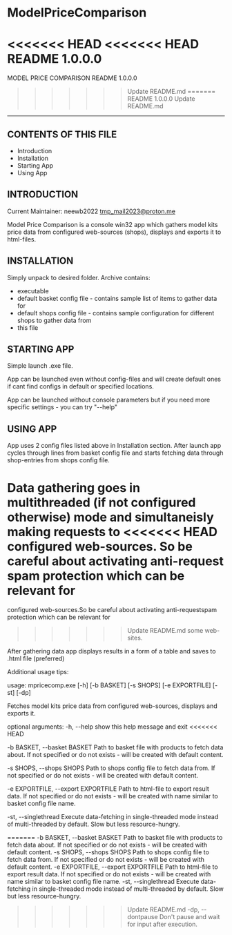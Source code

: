 # ModelPriceComparison
<<<<<<< HEAD
<<<<<<< HEAD
README 1.0.0.0
=======
MODEL PRICE COMPARISON README 1.0.0.0
>>>>>>> Update README.md
=======
README 1.0.0.0
>>>>>>> Update README.md
----------------------

CONTENTS OF THIS FILE
---------------------

 * Introduction
 * Installation
 * Starting App
 * Using App
 
INTRODUCTION
------------

Current Maintainer: neewb2022 <tmp_mail2023@proton.me>

Model Price Comparison is a console win32 app which gathers model kits price data from configured web-sources
(shops), displays and exports it to html-files.

INSTALLATION
------------

Simply unpack to desired folder. Archive contains:
- executable
- default basket config file - contains sample list of items to gather data for
- default shops config file - contains sample configuration for different shops to gather data from
- this file

STARTING APP
----------------

Simple launch .exe file.

App can be launched even without config-files and will create default ones if cant find configs in 
default or specified locations.

App can be launched without console parameters but if you need more specific settings - you can try "--help"

USING APP
-------------

App uses 2 config files listed above in Installation section. After launch app cycles through lines from
basket config file and starts fetching data through shop-entries from shops config file.

Data gathering goes in multithreaded (if not configured otherwise) mode and simultaneisly making requests to
<<<<<<< HEAD
configured web-sources. So be careful about activating anti-request spam protection which can be relevant for
=======
configured web-sources.So be careful about activating anti-requestspam protection which can be relevant for
>>>>>>> Update README.md
some web-sites.

After gathering data app displays results in a form of a table and saves to .html file (preferred)

Additional usage tips:

usage: mpricecomp.exe [-h] [-b BASKET] [-s SHOPS] [-e EXPORTFILE] [-st] [-dp]

Fetches model kits price data from configured web-sources, displays and exports it.

optional arguments:
  -h, --help            show this help message and exit
<<<<<<< HEAD
  
  -b BASKET, --basket BASKET
                        Path to basket file with products to fetch data about. If not specified or do not exists -
                        will be created with default content.
                        
  -s SHOPS, --shops SHOPS
                        Path to shops config file to fetch data from. If not specified or do not exists - will be
                        created with default content.
                        
  -e EXPORTFILE, --export EXPORTFILE
                        Path to html-file to export result data. If not specified or do not exists - will be created
                        with name similar to basket config file name.
                        
  -st, --singlethread   Execute data-fetching in single-threaded mode instead of multi-threaded by default. Slow but
                        less resource-hungry.
                        
=======
  -b BASKET, --basket BASKET
                        Path to basket file with products to fetch data about. If not specified or do not exists -
                        will be created with default content.
  -s SHOPS, --shops SHOPS
                        Path to shops config file to fetch data from. If not specified or do not exists - will be
                        created with default content.
  -e EXPORTFILE, --export EXPORTFILE
                        Path to html-file to export result data. If not specified or do not exists - will be created
                        with name similar to basket config file name.
  -st, --singlethread   Execute data-fetching in single-threaded mode instead of multi-threaded by default. Slow but
                        less resource-hungry.
>>>>>>> Update README.md
  -dp, --dontpause      Don't pause and wait for input after execution.
